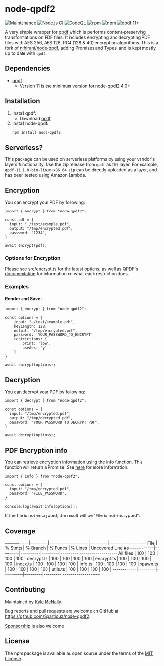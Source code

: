 # node-qpdf2

[![Maintenance](https://img.shields.io/badge/Maintained%3F-yes-green.svg)](https://github.com/Sparticuz/node-qpdf2/commits/master)
[![Node.js CI](https://github.com/Sparticuz/node-qpdf2/actions/workflows/node.js.yml/badge.svg)](https://github.com/Sparticuz/node-qpdf2/actions/workflows/node.js.yml)
[![CodeQL](https://github.com/Sparticuz/node-qpdf2/actions/workflows/codeql-analysis.yml/badge.svg)](https://github.com/Sparticuz/node-qpdf2/actions/workflows/codeql-analysis.yml)
[![npm](https://img.shields.io/npm/v/node-qpdf2)](https://www.npmjs.com/package/node-qpdf2)
[![npm](https://img.shields.io/npm/dm/node-qpdf)](https://www.npmjs.com/package/node-qpdf2)
[![qpdf 11+](https://img.shields.io/badge/dependencies-qpdf-green)](https://github.com/qpdf/qpdf)

A very simple wrapper for [qpdf](https://github.com/qpdf/qpdf) which is performs content-preserving transformations on PDF files. It includes encrypting and decrypting PDF files with AES 256, AES 128, RC4 (128 & 40) encryption algorithms. This is a fork of [nrhirani/node-qpdf](https://github.com/nrhirani/node-qpdf), adding Promises and Types, and is kept mostly up to date with `qpdf`.

## Dependencies

- [qpdf](https://github.com/qpdf/qpdf)
  - Version 11 is the minimum version for node-qpdf2 4.0+

## Installation

1. Install qpdf:
   - Download [qpdf](https://github.com/qpdf/qpdf/releases)
2. Install node-qpdf:
   ```
   npm install node-qpdf2
   ```

## Serverless?

This package can be used on serverless platforms by using your vendor's layers functionality. Use the zip release from `qpdf` as the layer. For example, `qpdf-11.1.0-bin-linux-x86_64.zip` can be directly uploaded as a layer, and has been tested using Amazon Lambda.

## Encryption

You can encrypt your PDF by following:

```
import { encrypt } from "node-qpdf2";

const pdf = {
  input: "./test/example.pdf",
  output: "/tmp/encrypted.pdf",
  password: "1234",
}

await encrypt(pdf);
```

### Options for Encryption

Please see [src/encrypt.ts](https://github.com/Sparticuz/node-qpdf2/blob/master/src/encrypt.ts) for the latest options, as well as [QPDF's documentation](https://qpdf.readthedocs.io/en/stable/cli.html#encryption) for information on what each restriction does.

### Examples

#### Render and Save:

```
import { encrypt } from "node-qpdf2";

const options = {
    input: "./test/example.pdf",
    keyLength: 128,
    output: "/tmp/encrypted.pdf",
    password: 'YOUR_PASSWORD_TO_ENCRYPT',
    restrictions: {
        print: 'low',
        useAes: 'y'
    }
}

await encrypt(options);
```

## Decryption

You can decrypt your PDF by following:

```
import { decrypt } from "node-qpdf2";

const options = {
  input: "/tmp/encrypted.pdf",
  output: "/tmp/decrypted.pdf",
  password: "YOUR_PASSWORD_TO_DECRYPT_PDF",
}

await decrypt(options);
```

## PDF Encryption info

You can retrieve encryption information using the info function. This function will return a Promise<string>. See [here](https://qpdf.readthedocs.io/en/stable/cli.html#option-show-encryption) for more information.

```
import { info } from "node-qpdf2";

const options = {
  input: "/tmp/encrypted.pdf",
  password: "FILE_PASSWORD",
}

console.log(await info(options));
```

If the file is not encrypted, the result will be "File is not encrypted".

## Coverage

------------|---------|----------|---------|---------|-------------------
File | % Stmts | % Branch | % Funcs | % Lines | Uncovered Line #s
------------|---------|----------|---------|---------|-------------------
All files | 100 | 100 | 100 | 100 |
decrypt.ts | 100 | 100 | 100 | 100 |
encrypt.ts | 100 | 100 | 100 | 100 |
index.ts | 100 | 100 | 100 | 100 |
info.ts | 100 | 100 | 100 | 100 |
spawn.ts | 100 | 100 | 100 | 100 |
utils.ts | 100 | 100 | 100 | 100 |
------------|---------|----------|---------|---------|-------------------

## Contributing

Maintained by [Kyle McNally](http://www.github.com/Sparticuz).

Bug reports and pull requests are welcome on GitHub at https://github.com/Sparticuz/node-qpdf2.

[Sponsorship](https://github.com/sponsors/Sparticuz) is also welcome

## License

The npm package is available as open source under the terms of the [MIT License](http://opensource.org/licenses/MIT).
